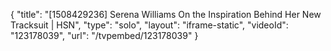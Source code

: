 {
    "title": "[1508429236] Serena Williams On the Inspiration Behind Her New Tracksuit | HSN",
    "type": "solo",
    "layout": "iframe-static",
    "videoId": "123178039",
    "url": "\/tvpembed\/123178039"
}